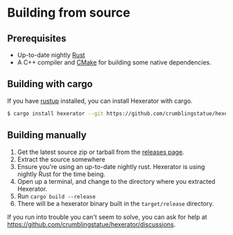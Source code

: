 # Building from source

## Prerequisites

- Up-to-date nightly [Rust](https://www.rust-lang.org/)
- A C++ compiler and [CMake](https://cmake.org/) for building some native dependencies.

## Building with cargo

If you have [rustup](https://rustup.rs/) installed, you can install Hexerator with cargo.

```sh
$ cargo install hexerator --git https://github.com/crumblingstatue/hexerator.git --tag v0.4.0
```

## Building manually

1. Get the latest source zip or tarball from the [releases page](https://github.com/crumblingstatue/hexerator/releases).
2. Extract the source somewhere
3. Ensure you're using an up-to-date nightly rust. Hexerator is using nightly Rust for the time being.
4. Open up a terminal, and change to the directory where you extracted Hexerator.
5. Run `cargo build --release`
6. There will be a hexerator binary built in the `target/release` directory.

If you run into trouble you can't seem to solve, you can ask for help at <https://github.com/crumblingstatue/hexerator/discussions>.

